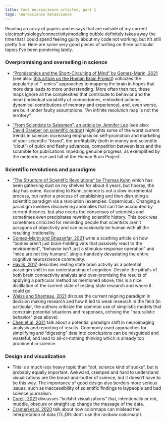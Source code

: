 ```yaml
---
title: Cool neuroscience articles, part 1
tags: neuroscience metascience
---
```


Reading an array of papers and essays that are outside of my current electrophysiology/connectivity/modeling bubble definitely takes away the time that I could spend feeling guilty about my code not working, but it’s still pretty fun. Here are some very good pieces of writing on three particular topics I’ve been pondering lately.

### Overpromising and overselling in science

- [“Promisomics and the Short-Circuiting of Mind” by Gomez-Marin, 2021](https://www.eneuro.org/content/8/2/ENEURO.0521-20.2021/tab-article-info) (see also: [this article on the Human Brain Project](https://www.scientificamerican.com/article/why-the-human-brain-project-went-wrong-and-how-to-fix-it/)) criticizes the popularity of “-omics” approaches to mapping the brain in hopes that more data leads to more understanding. More often than not, these maps ignore all the complexities that contribute to behavior and the mind (individual variability of connectomes, embodied actions, dynamical contributions of memory and experience), and, even worse, are built under faulty assumptions. “An infinite resolution map is not the territory”. 

- [“From Scientists to Salesmen”, an article by Jennifer Lee](https://magazine.scienceforthepeople.org/vol24-2-dont-be-evil/from-scientists-to-salesmen/) (see also: [David Graeber on scientific output](https://thebaffler.com/salvos/of-flying-cars-and-the-declining-rate-of-profit)) highlights some of the worst current trends in science: increasing emphasis on self-promotion and marketing of your scientific “brand”, the profitability (both in money and scientific “clout”) of quick and flashy advances, competition between labs and the scramble for publications impeding genuine progress, as exemplified by the meteoric rise and fall of the Human Brain Project.

### Scientific revolutions and paradigms

- [“The Structure of Scientific Revolutions” by Thomas Kuhn](https://en.wikipedia.org/wiki/The_Structure_of_Scientific_Revolutions) which has been gathering dust on my shelves for about 4 years, but hooray, the day has come. According to Kuhn, science is not a slow incremental process, but rather a process of establishing and then disrupting a scientific paradigm via a revolution (examples: Copernicus). Changing a paradigm involves discovering anomalies that can’t be accounted by current theories, but also needs the consensus of scientists and sometimes even precipitates rewriting scientific history. This book was sometimes criticized for reminding people that scientists aren’t paragons of objectivity and can occasionally be human with all the resulting irrationality.
- [Gomez-Marin and Ghazanfar, 2021](https://www.sciencedirect.com/science/article/pii/S0896627319307901) write a scathing article on how “bodies aren’t just brain-holding vats that passively react to the environment”, “behavior isn’t just a stimulus-response operation” and “mice are not tiny humans”, single-handedly devastating the entire cognitive neuroscience community.
- [Havlík, 2017](https://www.frontiersin.org/articles/10.3389/fnsys.2017.00007/full) describes resting state brain activity as a potential paradigm shift in our understanding of cognition. Despite the pitfalls of both brain connectivity analysis and over-promising the results of applying a particular method as mentioned above, this is a nice distillation of the current state of resting state research and where it could go.
- [Weiss and Shanteau, 2021](https://pubmed.ncbi.nlm.nih.gov/34508955/) discuss the current reigning paradigm in decision making research and how it led to weak research in the field (in particular, the authors criticize the common use of simplistic models that constrain potential situations and responses, echoing the “naturalistic behavior” plea above).
- [Chen et al, 2021](https://www.biorxiv.org/content/10.1101/2021.05.09.443246v2.full.pdf) talk about a potential paradigm shift in neuroimaging analysis and reporting of results. Commonly used approaches for simplifying and “digesting” data into conclusions can be misguided and wasteful, and lead to all-or-nothing thinking which is already too prominent in science.

### Design and visualization

- This is a much less heavy topic than “oof, science kind of sucks”, but is probably equally important. Awkward, cramped and hard to understand visualizations are the bread-and-butter of science, but it doesn’t have to be this way. The importance of good design also borders more serious issues, such as inaccessibility of scientific findings to laypeople and bad science journalism.
- [Corell, 2021](https://arxiv.org/abs/2109.12975) discusses “bullshit visualizations” that, intentionally or not, muddle, obscure or straight up change the message of the data.
- [Crameri et al, 2020](https://www.nature.com/articles/s41467-020-19160-7) talk about how colormaps can mislead the interpretation of data (TL;DR: don’t use the rainbow colormap!).

